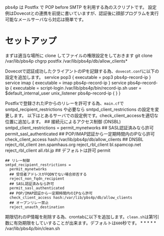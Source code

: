 pbs4p は Postfix で POP before SMTP を利用する為のスクリプトです。
設定例はDovecotとの連携を前提に書いていますが、認証後に顔部プログラムを実行可能なメールサーバなら対応は簡単です。

# セットアップ
まずは適当な場所に clone してファイルの権限設定をしておきます
    git clone /var/lib/pbs4p
    chgrp postfix /var/lib/pbs4p/db/allow_clients*

Dovecotで認証成功したクライアントのIPを記録する為、`dovecot.conf`に以下の設定を追加します。
    service pop3 {
      executable = pop3 pbs4p-record-ip
    }
    service imap {
      executable = imap pbs4p-record-ip
    }
    service pbs4p-record-ip {
      executable = script-login /var/lib/pbs4p/bin/record-ip.sh
      user = $default_internal_user
      unix_listener pbs4p-record-ip {
      }
    }

Postfixで登録されたIPからのリレーを許可する為、`main.cf`で smtpd_recipient_restrictions や必要なら smtpd_client_restrictions の設定を変更します。
以下はとあるサーバでの設定例です。check_client_accessを適切な位置に追加します。
    ## 接続元によるアクセス制御 (DNSBL)
    smtpd_client_restrictions =
      permit_mynetworks
      ## SASL認証済みなら許可
      permit_sasl_authenticated
      ## POP/IMAP認証から一定期時間内のIPなら許可
      check_client_access hash:/var/lib/pbs4p/db/allow_clients
      ## DNSBL
      reject_rbl_client zen.spamhaus.org
      reject_rbl_client bl.spamcop.net
      reject_rbl_client all.rbl.jp
      ## デフォルトは許可
      permit

    ## リレー制御
    smtpd_recipient_restrictions =
      permit_mynetworks
      ## 受信者アドレスがFQDNでない場合拒否する
      reject_non_fqdn_recipient
      ## SASL認証済みなら許可
      permit_sasl_authenticated
      ## POP/IMAP認証から一定期時間内のIPなら許可
      check_client_access hash:/var/lib/pbs4p/db/allow_clients
      ## オープンリレー禁止
      reject_unauth_destination

期限切れのIP情報を削除する為、crontabに以下を追加します。`clean.sh`は第1引数に有効期限をしていすることが出来ます。デフォルトは`600`秒です。
    * * * * * /var/lib/pbs4p/bin/clean.sh
